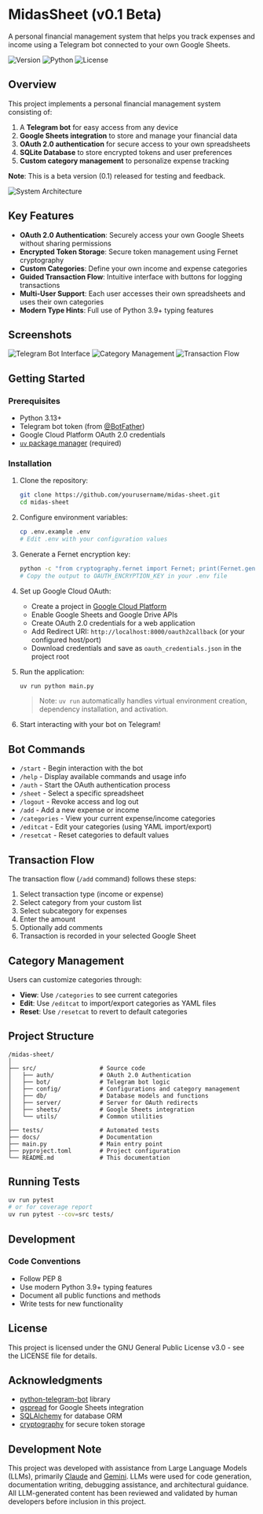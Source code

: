 # MidasSheet (v0.1 Beta)

A personal financial management system that helps you track expenses and income using a Telegram bot connected to your own Google Sheets.

![Version](https://img.shields.io/badge/version-0.1--beta-blue)
![Python](https://img.shields.io/badge/Python-3.13%2B-green)
![License](https://img.shields.io/badge/license-GPL--3.0-yellow)

## Overview

This project implements a personal financial management system consisting of:

1. A **Telegram bot** for easy access from any device
2. **Google Sheets integration** to store and manage your financial data
3. **OAuth 2.0 authentication** for secure access to your own spreadsheets
4. **SQLite Database** to store encrypted tokens and user preferences
5. **Custom category management** to personalize expense tracking

**Note**: This is a beta version (0.1) released for testing and feedback.

![System Architecture](https://via.placeholder.com/800x400?text=System+Architecture+Diagram)

## Key Features

- **OAuth 2.0 Authentication**: Securely access your own Google Sheets without sharing permissions
- **Encrypted Token Storage**: Secure token management using Fernet cryptography
- **Custom Categories**: Define your own income and expense categories
- **Guided Transaction Flow**: Intuitive interface with buttons for logging transactions
- **Multi-User Support**: Each user accesses their own spreadsheets and uses their own categories
- **Modern Type Hints**: Full use of Python 3.9+ typing features

## Screenshots

![Telegram Bot Interface](https://via.placeholder.com/300x600?text=Telegram+Bot+Interface)
![Category Management](https://via.placeholder.com/300x600?text=Category+Management)
![Transaction Flow](https://via.placeholder.com/300x600?text=Transaction+Flow)

## Getting Started

### Prerequisites

- Python 3.13+
- Telegram bot token (from [@BotFather](https://t.me/botfather))
- Google Cloud Platform OAuth 2.0 credentials
- [`uv` package manager](https://docs.astral.sh/uv/) (required)

### Installation

1. Clone the repository:
   ```bash
   git clone https://github.com/yourusername/midas-sheet.git
   cd midas-sheet
   ```

2. Configure environment variables:
   ```bash
   cp .env.example .env
   # Edit .env with your configuration values
   ```

3. Generate a Fernet encryption key:
   ```bash
   python -c "from cryptography.fernet import Fernet; print(Fernet.generate_key().decode())"
   # Copy the output to OAUTH_ENCRYPTION_KEY in your .env file
   ```

4. Set up Google Cloud OAuth:
   - Create a project in [Google Cloud Platform](https://console.cloud.google.com/)
   - Enable Google Sheets and Google Drive APIs
   - Create OAuth 2.0 credentials for a web application
   - Add Redirect URI: `http://localhost:8000/oauth2callback` (or your configured host/port)
   - Download credentials and save as `oauth_credentials.json` in the project root

5. Run the application:
   ```bash
   uv run python main.py
   ```
   
   > Note: `uv run` automatically handles virtual environment creation, dependency installation, and activation.

6. Start interacting with your bot on Telegram!

## Bot Commands

- `/start` - Begin interaction with the bot
- `/help` - Display available commands and usage info
- `/auth` - Start the OAuth authentication process
- `/sheet` - Select a specific spreadsheet
- `/logout` - Revoke access and log out
- `/add` - Add a new expense or income
- `/categories` - View your current expense/income categories
- `/editcat` - Edit your categories (using YAML import/export)
- `/resetcat` - Reset categories to default values

## Transaction Flow

The transaction flow (`/add` command) follows these steps:

1. Select transaction type (income or expense)
2. Select category from your custom list
3. Select subcategory for expenses
4. Enter the amount
5. Optionally add comments
6. Transaction is recorded in your selected Google Sheet

## Category Management

Users can customize categories through:

- **View**: Use `/categories` to see current categories
- **Edit**: Use `/editcat` to import/export categories as YAML files
- **Reset**: Use `/resetcat` to revert to default categories

## Project Structure

```
/midas-sheet/
│
├── src/                  # Source code
│   ├── auth/             # OAuth 2.0 Authentication
│   ├── bot/              # Telegram bot logic
│   ├── config/           # Configurations and category management
│   ├── db/               # Database models and functions
│   ├── server/           # Server for OAuth redirects
│   ├── sheets/           # Google Sheets integration
│   └── utils/            # Common utilities
│
├── tests/                # Automated tests
├── docs/                 # Documentation
├── main.py               # Main entry point
├── pyproject.toml        # Project configuration
└── README.md             # This documentation
```

## Running Tests

```bash
uv run pytest
# or for coverage report
uv run pytest --cov=src tests/
```

## Development

### Code Conventions

- Follow PEP 8
- Use modern Python 3.9+ typing features
- Document all public functions and methods
- Write tests for new functionality

## License

This project is licensed under the GNU General Public License v3.0 - see the LICENSE file for details.

## Acknowledgments

- [python-telegram-bot](https://github.com/python-telegram-bot/python-telegram-bot) library
- [gspread](https://github.com/burnash/gspread) for Google Sheets integration
- [SQLAlchemy](https://www.sqlalchemy.org/) for database ORM
- [cryptography](https://github.com/pyca/cryptography) for secure token storage

## Development Note

This project was developed with assistance from Large Language Models (LLMs), primarily [Claude](https://www.anthropic.com/claude) and [Gemini](https://gemini.google.com). LLMs were used for code generation, documentation writing, debugging assistance, and architectural guidance. All LLM-generated content has been reviewed and validated by human developers before inclusion in this project.